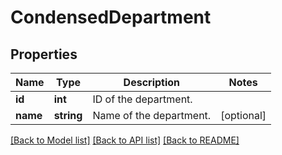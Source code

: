 # CondensedDepartment

## Properties
Name | Type | Description | Notes
------------ | ------------- | ------------- | -------------
**id** | **int** | ID of the department. | 
**name** | **string** | Name of the department. | [optional] 

[[Back to Model list]](../README.md#documentation-for-models) [[Back to API list]](../README.md#documentation-for-api-endpoints) [[Back to README]](../README.md)


